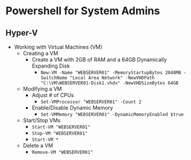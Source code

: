 Powershell for System Admins
============================================================

Hyper-V
------------------------------------------------------------

* Working with Virtual Machines (VM)
  + Creating a VM
    - Create a VM with 2GB of RAM and a 64GB Dynamically
      Expanding Disk
      + `New-VM -Name "WEBSERVER01" -MemoryStartupBytes 2048MB -SwitchName "Local Area Network" -NewVHDPath "C:\VM\WEBSERVER01-Disk1.vhdx" -NewVHDSizeBytes 64GB`
  + Modifying a VM
    - Adjust # of CPUs
      + `Set-VMProcessor "WEBSERVER01" -Count 2`
    - Enable/Disable Dynamic Memory
      + `Set-VMMemory "WEBSERVER01" -DynamicMemoryEnabled $true`
  + Start/Stop VMs
    - `Start-VM "WEBSERVER01"`
    - `Stop-VM "WEBSERVER01"`
    - `Start-VM *`
  + Delete a VM
    - `Remove-VM "WEBSERVER01"`
